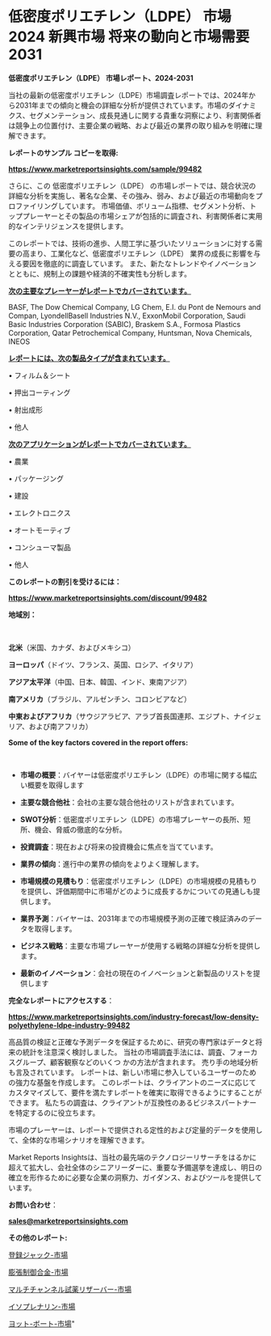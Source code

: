 # 低密度ポリエチレン（LDPE） 市場 2024 新興市場 将来の動向と市場需要 2031

<strong>低密度ポリエチレン（LDPE） 市場レポート、2024-2031</strong>

当社の最新の低密度ポリエチレン（LDPE）市場調査レポートでは、2024年から2031年までの傾向と機会の詳細な分析が提供されています。市場のダイナミクス、セグメンテーション、成長見通しに関する貴重な洞察により、利害関係者は競争上の位置付け、主要企業の戦略、および最近の業界の取り組みを明確に理解できます。



<strong>レポートのサンプル コピーを取得:</strong> <a href=https://www.marketreportsinsights.com/sample/99482>

<strong><u>https://www.marketreportsinsights.com/sample/99482</u></strong></a>

さらに、この 低密度ポリエチレン（LDPE） の市場レポートでは、競合状況の詳細な分析を実施し、著名な企業、その強み、弱み、および最近の市場動向をプロファイリングしています。 市場価値、ボリューム指標、セグメント分析、トッププレーヤーとその製品の市場シェアが包括的に調査され、利害関係者に実用的なインテリジェンスを提供します。

このレポートでは、技術の進歩、人間工学に基づいたソリューションに対する需要の高まり、工業化など、低密度ポリエチレン（LDPE） 業界の成長に影響を与える要因を徹底的に調査しています。 また、新たなトレンドやイノベーションとともに、規制上の課題や経済的不確実性も分析します。



<strong><u>次の主要なプレーヤーがレポートでカバーされています。</u></strong>

BASF, The Dow Chemical Company, LG Chem, E.I. du Pont de Nemours and Compan, LyondellBasell Industries N.V., ExxonMobil Corporation, Saudi Basic Industries Corporation (SABIC), Braskem S.A., Formosa Plastics Corporation, Qatar Petrochemical Company, Huntsman, Nova Chemicals, INEOS



<strong><u><b>レポートには、次の製品タイプが含まれています。</b></u></strong>

• フィルム＆シート

• 押出コーティング

• 射出成形

• 他人



<strong><u><b>次のアプリケーションがレポートでカバーされています。</b></u></strong>

• 農業

• パッケージング

• 建設

• エレクトロニクス

• オートモーティブ

• コンシューマ製品

• 他人



<strong><b>このレポートの割引を受けるには：</b></strong>

<a href=https://www.marketreportsinsights.com/discount/99482>

<strong><u>https://www.marketreportsinsights.com/discount/99482</u></strong></a>



<strong>地域別：</strong>

<strong> </strong>



<strong>北米</strong>（米国、カナダ、およびメキシコ）



<strong>ヨーロッパ</strong>（ドイツ、フランス、英国、ロシア、イタリア）



<strong>アジア太平洋</strong>（中国、日本、韓国、インド、東南アジア）



<strong>南アメリカ</strong>（ブラジル、アルゼンチン、コロンビアなど）



<strong>中東およびアフリカ</strong>（サウジアラビア、アラブ首長国連邦、エジプト、ナイジェリア、および南アフリカ）



<strong>Some of the key factors covered in the report offers:</strong>

<strong> </strong>
<ul>
  <li>

<strong>市場の概要</strong>：バイヤーは低密度ポリエチレン（LDPE）の市場に関する幅広い概要を取得します</li>
  <li>

<strong>主要な競合他社</strong>：会社の主要な競合他社のリストが含まれています。</li>
  <li>

<strong>SWOT分析</strong>：低密度ポリエチレン（LDPE）の市場プレーヤーの長所、短所、機会、脅威の徹底的な分析。</li>
  <li>

<strong>投資調査</strong>：現在および将来の投資機会に焦点を当てています。</li>
  <li>

<strong>業界の傾向</strong>：進行中の業界の傾向をよりよく理解します。</li>
  <li>

<strong>市場規模の見積もり</strong>：低密度ポリエチレン（LDPE）の市場規模の見積もり を提供し、評価期間中に市場がどのように成長するかについての見通しも提供します。</li>
  <li>

<strong>業界予測</strong>：バイヤーは、2031年までの市場規模予測の正確で検証済みのデータを取得します。</li>
  <li>

<strong>ビジネス戦略</strong>：主要な市場プレーヤーが使用する戦略の詳細な分析を提供します。</li>
  <li>

<strong>最新のイノベーション</strong>：会社の現在のイノベーションと新製品のリストを提供します</li>
</ul>


<strong>完全なレポートにアクセスする</strong>：

<a href=https://www.marketreportsinsights.com/industry-forecast/low-density-polyethylene-ldpe-industry-99482>

<strong><u>https://www.marketreportsinsights.com/industry-forecast/low-density-polyethylene-ldpe-industry-99482</u></strong></a>

高品質の検証と正確な予測データを保証するために、研究の専門家はデータと将来の統計を注意深く検討しました。 当社の市場調査手法には、調査、フォーカスグループ、顧客観察などのいくつ かの方法が含まれます。 売り手の地域分析も言及されています。 レポートは、新しい市場に参入しているユーザーのための強力な基盤を作成します。 このレポートは、クライアントのニーズに応じてカスタマイズして、要件を満たすレポートを確実に取得できるようにすることができます。 私たちの調査は、クライアントが互換性のあるビジネスパートナーを特定するのに役立ちます。

市場のプレーヤーは、レポートで提供される定性的および定量的データを使用して、全体的な市場シナリオを理解できます。

Market Reports Insightsは、当社の最先端のテクノロジーリサーチをはるかに超えて拡大し、会社全体のシニアリーダーに、重要な予備選挙を達成し、明日の確立を形作るために必要な企業の洞察力、ガイダンス、およびツールを提供しています。



<strong><b>お問い合わせ</b></strong>：

<a href=mailto:sales@marketreportsinsights.com>

<strong><u>sales@marketreportsinsights.com</u></strong></a>



<strong>その他のレポート:</strong>

<a href=https://www.linkedin.com/pulse/登録ジャック-市場-2023-新興市場-将来の動向と市場需要-2030-trend-titans-360-analysis-h1anf/>登録ジャック-市場</a>

<a href=https://www.linkedin.com/pulse/膨張制御合金-市場-2023-推進要因と成長機会-2030-consumer-connection-collective-360-dhbtf/>膨張制御合金-市場</a>

<a href=https://www.linkedin.com/pulse/マルチチャンネル試薬リザーバー-市場-2023-最新の-cagr-および成長分析-2030-pr-news-hub-bhewf/>マルチチャンネル試薬リザーバー-市場</a>

<a href=https://www.linkedin.com/pulse/イソプレナリン-市場-2023-総合分析と事業成長戦略-2030-trendsetters-testimonials-360-anal-s1jjf/>イソプレナリン-市場</a>

<a href=https://www.linkedin.com/pulse/ヨット-ボート-市場-2023-swot-分析と成長率-2030-analytics-achievers-24-analysis-tldjf/>ヨット-ボート-市場</a>"
